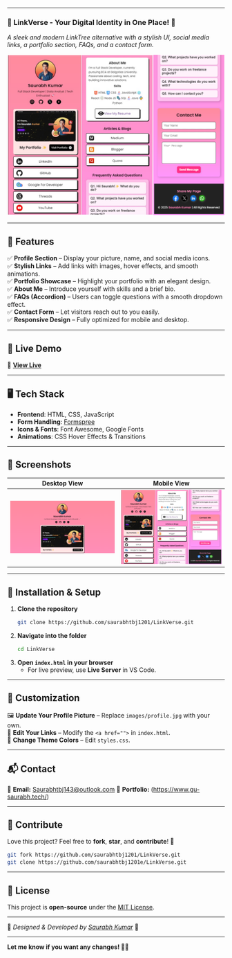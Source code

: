 
---

### **📌 LinkVerse - Your Digital Identity in One Place! 🚀**  
_A sleek and modern LinkTree alternative with a stylish UI, social media links, a portfolio section, FAQs, and a contact form._

![LinkVerse Preview](images/mobile.png)  

---

## 🌟 **Features**
✅ **Profile Section** – Display your picture, name, and social media icons.  
✅ **Stylish Links** – Add links with images, hover effects, and smooth animations.  
✅ **Portfolio Showcase** – Highlight your portfolio with an elegant design.  
✅ **About Me** – Introduce yourself with skills and a brief bio.  
✅ **FAQs (Accordion)** – Users can toggle questions with a smooth dropdown effect.  
✅ **Contact Form** – Let visitors reach out to you easily.  
✅ **Responsive Design** – Fully optimized for mobile and desktop.  

---

## 🚀 **Live Demo**
🔗 **[View Live](https://linkverse-six.vercel.app/)**  

---

## 🖥️ **Tech Stack**
- **Frontend**: HTML, CSS, JavaScript  
- **Form Handling**: [Formspree](https://formspree.io/) 
- **Icons & Fonts**: Font Awesome, Google Fonts  
- **Animations**: CSS Hover Effects & Transitions  

---

## 🎨 **Screenshots**
| Desktop View | Mobile View |
|-------------|------------|
| ![Desktop Screenshot](images/desktop.png) | ![Mobile Screenshot](images/mobile.png) |

---

## 📌 **Installation & Setup**
1. **Clone the repository**  
   ```bash
   git clone https://github.com/saurabhtbj1201/LinkVerse.git
   ```
2. **Navigate into the folder**  
   ```bash
   cd LinkVerse
   ```
3. **Open `index.html` in your browser**  
   - For live preview, use **Live Server** in VS Code.  

---

## 🔧 **Customization**
🖼️ **Update Your Profile Picture** – Replace `images/profile.jpg` with your own.  
🔗 **Edit Your Links** – Modify the `<a href="">` in `index.html`.  
🎨 **Change Theme Colors** – Edit `styles.css`.  

---

## 📬 **Contact**
📧 **Email:** Saurabhtbj143@outlook.com
🔗 **Portfolio:** (https://www.gu-saurabh.tech/)  

---

## 💖 **Contribute**
Love this project? Feel free to **fork**, **star**, and **contribute**! 🚀  

```bash
git fork https://github.com/saurabhtbj1201/LinkVerse.git
git clone https://github.com/saurabhtbj1201e/LinkVerse.git
```

---

## 📜 **License**
This project is **open-source** under the [MIT License](LICENSE).  

---

🔹 *Designed & Developed by [Saurabh Kumar](https://www.gu-saurabh.tech/)* 💙  

---

**Let me know if you want any changes! 🚀🔥**
